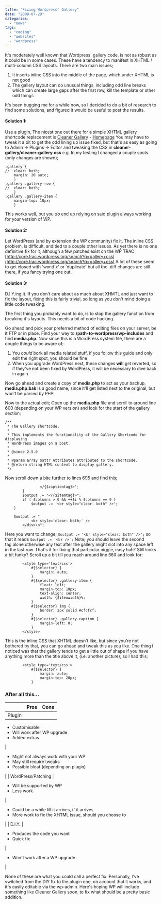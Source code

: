 ```yaml
---
title: "Fixing Wordpress' Gallery"
date: "2009-07-29"
categories: 
  - "news"
tags: 
  - "coding"
  - "websites"
  - "wordpress"
---
```


It's moderately well known that Wordpress' gallery code, is not as robust as it could be in some cases. These have a tendency to manifest in XHTML / multi-column CSS layouts. There are two main issues;

1. It inserts inline CSS into the middle of the page, which under XHTML is not good
2. The gallery layout can do unusual things, including odd line breaks which can create large gaps after the first row, kill the template or other odd things

It's been bugging me for a while now, so I decided to do a bit of research to find some solutions, and figured it would be useful to post the results. <!--more-->

#### Solution 1:

Use a plugin, The nicest one out there for a simple XHTML gallery shortcode replacement is [Cleaner Gallery](http://wordpress.org/extend/plugins/cleaner-gallery/) - [Homepage](http://justintadlock.com/archives/2008/04/13/cleaner-wordpress-gallery-plugin) You may have to tweak it a bit to get the odd lining up issue fixed, but that's as easy as going to Admin -> Plugins -> Editor and tweaking the CSS in **cleaner-gallery/cleaner-gallery.css** e.g. In my testing I changed a couple spots (only changes are shown);

```
.gallery {
//	clear: both;
	margin: 20 auto;
	}
.gallery .gallery-row {
//	clear: both;
	}
.gallery .gallery-item {
	margin-top: 10px;
	}
```

This works well, but you _do_ end up relying on said plugin always working for your version of WP.

#### Solution 2:

Let WordPress (and by extension the WP community) fix it. The inline CSS problem, is difficult, and tied to a couple other issues. As yet there is no one definitive fix for it, although a few patches exist on the WP TRAC [http://core.trac.wordpress.org/search?q=gallery+css](http://core.trac.wordpress.org/search?q=gallery+css) A lot of these seem to get closed with 'wontfix' or 'duplicate' but all the .diff changes are still there, if you fancy trying one out.

#### Solution 3:

D.I.Y.ing it. If you don't care about as much about XHMTL and just want to fix the layout, fixing this is fairly trivial, so long as you don't mind doing a little code tweaking.

The first thing you probably want to do, is to stop the gallery function from breaking it's layouts. This needs a bit of code hacking.

Go ahead and pick your preferred method of editing files on your server, be it FTP or in place. Find your way to **/path-to-wordpress/wp-includes** and find **media.php**. Now since this is a WordPress system file, there are a couple things to be aware of;

1. You _could_ bork all media related stuff, if you follow this guide and only edit the right spot, you should be fine
2. When you upgrade WordPress next, these changes **will** get reverted, so if they've not been fixed by WordPress, it will be necessary to dive back in again

Now go ahead and create a copy of **media.php** to act as your backup, **media.php.bak** is a good name, since it'll get listed next to the original, but won't be parsed by PHP.

Now to the actual edit; Open up the **media.php** file and scroll to around line 600 (depending on your WP version) and look for the start of the gallery section;

```
/**
 * The Gallery shortcode.
 *
 * This implements the functionality of the Gallery Shortcode for displaying
 * WordPress images on a post.
 *
 * @since 2.5.0
 *
 * @param array $attr Attributes attributed to the shortcode.
 * @return string HTML content to display gallery.
 */
```

Now scroll down a bite further to lines 695 and find this;

```
				</{$captiontag}>";
		}
		$output .= "</{$itemtag}>";
		if ( $columns > 0 && ++$i % $columns == 0 )
			$output .= '<br style="clear: both" />';
	}

	$output .= "
			<br style='clear: both;' />
		</div>\n";
```

Here you want to change; `$output .= '<br style="clear: both" />';` so that it reads `$output .= '<br />';` Note; you should leave the second <br> tag alone otherwise any text after the gallery might slot into any space left in the last row. That's it for fixing that particular niggle, easy huh? Still looks a bit funky? Scroll up a bit till you reach around line 660 and look for:

```
		<style type='text/css'>
			#{$selector} {
				margin: auto;
			}
			#{$selector} .gallery-item {
				float: left;
				margin-top: 10px;
				text-align: center;
				width: {$itemwidth}%;
			}
			#{$selector} img {
				border: 2px solid #cfcfcf;
			}
			#{$selector} .gallery-caption {
				margin-left: 0;
			}
		</style>
```

This is the inline CSS that XHTML doesn't like, but since you're not bothered by that, you can go ahead and tweak this as you like. One thing I noticed was that the gallery tends to get a little out of shape if you have anything more than the title above it, (i.e. another picture), so I had this;

```
		<style type='text/css'>
			#{$selector} {
				margin: auto;
				margin-top: 20px;
			}
```

### After all this...

|  | Pros | Cons |
| --- | --- | --- |
| Plugin | 
- Customisable
- Will work after WP upgrade
- Added extras

 | 

- Might not always work with your WP
- May still require tweaks
- Possible bloat (depending on plugin)

 |
| WordPress/Patching | 

- Will be supported by WP
- Less work

 | 

- Could be a while till it arrives, if it arrives
- More work to fix the XHTML issue, should you choose to

 |
| D.I.Y. | 

- Produces the code you want
- Quick fix

 | 

- Won't work after a WP upgrade

 |

None of these are what you could call a perfect fix. Personally, I've switched from the DIY fix to the plugin one, on account that it works, and it's easily editable via the wp-admin. Here's hoping WP will include something like Cleaner Gallery soon, to fix what should be a pretty basic addition.
